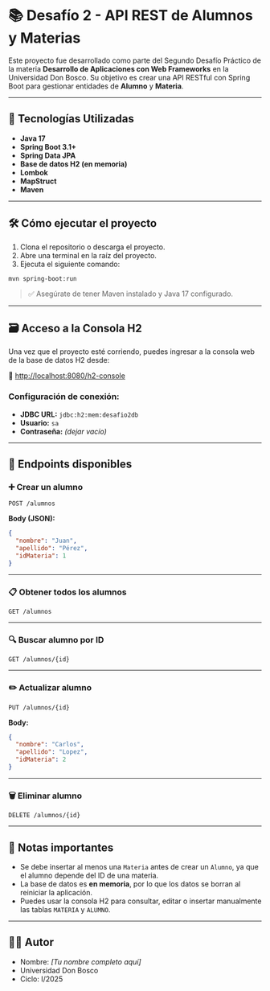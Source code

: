 # 📚 Desafío 2 - API REST de Alumnos y Materias

Este proyecto fue desarrollado como parte del Segundo Desafío Práctico de la materia **Desarrollo de Aplicaciones con Web Frameworks** en la Universidad Don Bosco. Su objetivo es crear una API RESTful con Spring Boot para gestionar entidades de **Alumno** y **Materia**.

---

## 🚀 Tecnologías Utilizadas

- **Java 17**
- **Spring Boot 3.1+**
- **Spring Data JPA**
- **Base de datos H2 (en memoria)**
- **Lombok**
- **MapStruct**
- **Maven**

---

## 🛠 Cómo ejecutar el proyecto

1. Clona el repositorio o descarga el proyecto.
2. Abre una terminal en la raíz del proyecto.
3. Ejecuta el siguiente comando:

```bash
mvn spring-boot:run
```

> ✅ Asegúrate de tener Maven instalado y Java 17 configurado.

---

## 🗃 Acceso a la Consola H2

Una vez que el proyecto esté corriendo, puedes ingresar a la consola web de la base de datos H2 desde:

📎 [http://localhost:8080/h2-console](http://localhost:8080/h2-console)

### Configuración de conexión:
- **JDBC URL:** `jdbc:h2:mem:desafio2db`
- **Usuario:** `sa`
- **Contraseña:** *(dejar vacío)*

---

## 🔌 Endpoints disponibles

### ➕ Crear un alumno

```http
POST /alumnos
```

**Body (JSON):**
```json
{
  "nombre": "Juan",
  "apellido": "Pérez",
  "idMateria": 1
}
```

---

### 📋 Obtener todos los alumnos

```http
GET /alumnos
```

---

### 🔍 Buscar alumno por ID

```http
GET /alumnos/{id}
```

---

### ✏️ Actualizar alumno

```http
PUT /alumnos/{id}
```

**Body:**
```json
{
  "nombre": "Carlos",
  "apellido": "Lopez",
  "idMateria": 2
}
```

---

### 🗑️ Eliminar alumno

```http
DELETE /alumnos/{id}
```

---

## 📌 Notas importantes

- Se debe insertar al menos una `Materia` antes de crear un `Alumno`, ya que el alumno depende del ID de una materia.
- La base de datos es **en memoria**, por lo que los datos se borran al reiniciar la aplicación.
- Puedes usar la consola H2 para consultar, editar o insertar manualmente las tablas `MATERIA` y `ALUMNO`.

---

## 👨‍💻 Autor

- Nombre: *[Tu nombre completo aquí]*
- Universidad Don Bosco
- Ciclo: I/2025